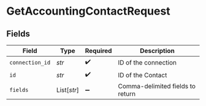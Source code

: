 # GetAccountingContactRequest


## Fields

| Field                            | Type                             | Required                         | Description                      |
| -------------------------------- | -------------------------------- | -------------------------------- | -------------------------------- |
| `connection_id`                  | *str*                            | :heavy_check_mark:               | ID of the connection             |
| `id`                             | *str*                            | :heavy_check_mark:               | ID of the Contact                |
| `fields`                         | List[*str*]                      | :heavy_minus_sign:               | Comma-delimited fields to return |